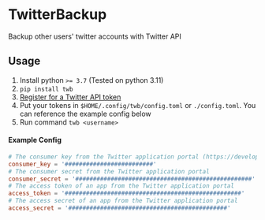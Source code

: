 # TwitterBackup
 Backup other users' twitter accounts with Twitter API

## Usage

1. Install python `>= 3.7` (Tested on python 3.11)
2. `pip install twb`
3. [Register for a Twitter API token](https://developer.twitter.com/en/portal/dashboard)
4. Put your tokens in `$HOME/.config/twb/config.toml` or `./config.toml`. You can reference the example config below
5. Run command `twb <username>`

#### Example Config

```toml
# The consumer key from the Twitter application portal (https://developer.twitter.com/en/portal/dashboard)
consumer_key = '#########################'
# The consumer secret from the Twitter application portal
consumer_secret = '##################################################'
# The access token of an app from the Twitter application portal
access_token = '##################################################'
# The access secret of an app from the Twitter application portal
access_secret = '#############################################'
```
